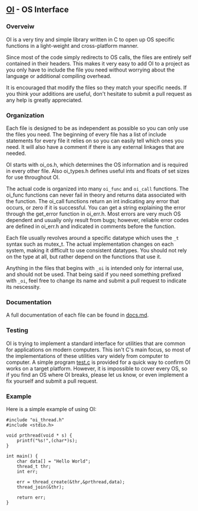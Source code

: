 [OI](http://github.com/geky/oi) - OS Interface
----------------------------------------------

### Overveiw ###

OI is a very tiny and simple library written in C to open up OS specific functions in a light-weight and cross-platform manner. 

Since most of the code simply redirects to OS calls, the files are entirely self contained in their headers. This makes it very easy to add OI to a project as you only have to include the file you need without worrying about the language or additional compiling overhead.

It is encouraged that modify the files so they match your specific needs. If you think your additions are useful, don't hesitate to submit a pull request as any help is greatly appreciated.

### Organization ###

Each file is designed to be as independent as possible so you can only use the files you need. The beginning of every file has a list of include statements for every file it relies on so you can easily tell which ones you need. It will also have a comment if there is any external linkages that are needed. 

OI starts with oi_os.h, which determines the OS information and is required in every other file. Also oi_types.h defines useful ints and floats of set sizes for use throughout OI.

The actual code is organized into many `oi_func` and `oi_call` functions. The oi_func functions can never fail in theory and returns data associated with the function. The oi_call functions return an int indicating any error that occurs, or zero if it is successful. You can get a string explaining the error through the get_error function in oi_err.h. Most errors are very much OS dependent and usually only result from bugs; however, reliable error codes are defined in oi_err.h and indicated in comments before the function.

Each file usually revolves around a specific datatype which uses the `_t` syntax such as mutex_t. The actual implementation changes on each system, making it difficult to use consistent datatypes. You should not rely on the type at all, but rather depend on the functions that use it.

Anything in the files that begins with `_oi` is intended only for internal use, and should not be used. That being said if you need something prefixed with `_oi`, feel free to change its name and submit a pull request to indicate its nescessity.

### Documentation  ###

A full documentation of each file can be found in [docs.md](oi/blob/master/docs.md).

### Testing ###

OI is trying to implement a standard interface for utilities that are common for applications on modern computers. This isn't C's main focus, so most of the implementations of these utilities vary widely from computer to computer. A simple program [test.c](oi/blob/master/test.c) is provided for a quick way to confirm OI works on a target platform. However, it is impossible to cover every OS, so if you find an OS where OI breaks, please let us know, or even implement a fix yourself and submit a pull request.

### Example ###

Here is a simple example of using OI:

    #include "oi_thread.h"
    #include <stdio.h>
    
    void prthread(void * s) {
        printf("%s!",(char*)s);
    }
    
    int main() {
        char data[] = "Hello World";
        thread_t thr;
        int err;
        
        err = thread_create(&thr,&prthread,data);
        thread_join(&thr);
    
        return err;
    }
